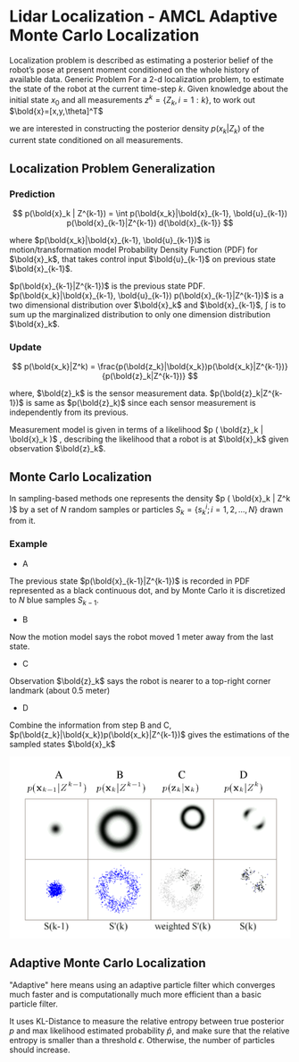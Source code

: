 # Lidar Localization - AMCL Adaptive Monte Carlo Localization


Localization problem is described as estimating a posterior belief of the robot’s pose at present moment conditioned on the whole history of available data.
Generic Problem
For a 2-d localization problem, to estimate the state of the robot at the current time-step $k$. Given knowledge about the initial state $x_0$ and all measurements $z^k = \{ Z_k, i = 1:k \}$, to work out $\bold{x}=[x,y,\theta]^T$

we are interested in constructing the posterior density $p ( x_k | Z_k )$ of the current state conditioned on all
measurements.

## Localization Problem Generalization

### Prediction

$$
p(\bold{x}_k | Z^{k-1}) = \int p(\bold{x_k}|\bold{x}_{k-1}, \bold{u}_{k-1}) p(\bold{x}_{k-1}|Z^{k-1}) d{\bold{x}_{k-1}}
$$

where
$p(\bold{x_k}|\bold{x}_{k-1}, \bold{u}_{k-1})$ is motion/transformation model Probability Density Function (PDF) for $\bold{x}_k$, that takes control input $\bold{u}_{k-1}$ on previous state $\bold{x}_{k-1}$. 

$p(\bold{x}_{k-1}|Z^{k-1})$ is the previous state PDF. $p(\bold{x_k}|\bold{x}_{k-1}, \bold{u}_{k-1}) p(\bold{x}_{k-1}|Z^{k-1})$ is a two dimensional distribution over $\bold{x}_k$ and $\bold{x}_{k-1}$, $\int$ is to sum up the marginalized distribution to only one dimension distribution $\bold{x}_k$.

### Update

$$
p(\bold{x_k}|Z^k) = \frac{p(\bold{z_k}|\bold{x_k})p(\bold{x_k}|Z^{k-1})}{p(\bold{z}_k|Z^{k-1})}
$$

where, $\bold{z}_k$ is the sensor measurement data. $p(\bold{z}_k|Z^{k-1})$ is same as $p(\bold{z}_k)$ since each sensor measurement is independently from its previous. 

Measurement model is given in terms of a likelihood $p ( \bold{z}_k | \bold{x}_k )$ , describing the likelihood that a robot is at $\bold{x}_k$ given observation $\bold{z}_k$.

## Monte Carlo Localization

In sampling-based methods one represents the density $p ( \bold{x}_k | Z^k )$ by a set of $N$ random samples or particles $S_k = \{ s^i_k ; i = 1,2, ..., N \}$ drawn from it.

### Example

* A

The previous state $p(\bold{x}_{k-1}|Z^{k-1})$ is recorded in PDF represented as a black continuous dot, and by Monte Carlo it is discretized to $N$ blue samples $S_{k-1}$.

* B

Now the motion model says the robot moved $1$ meter away from the last state.

* C

Observation $\bold{z}_k$ says the robot is nearer to a top-right corner landmark (about $0.5$ meter)

* D

Combine the information from step B and C, $p(\bold{z_k}|\bold{x_k})p(\bold{x_k}|Z^{k-1})$ gives the estimations of the sampled states $\bold{x}_k$

![amcl](imgs/amcl.png "amcl")

## Adaptive Monte Carlo Localization

"Adaptive" here means using an adaptive particle filter which converges much faster and is computationally much more efficient than a basic particle filter.

It uses KL-Distance to measure the relative entropy between true posterior $p$ and max likelihood estimated probability $\hat{p}$, and make sure that the relative entropy is smaller than a threshold $\epsilon$. Otherwise, the number of particles should increase.
